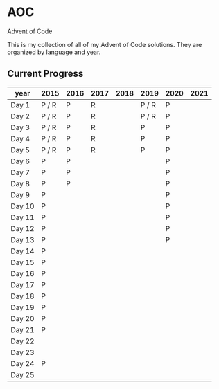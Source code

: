 # AOC

Advent of Code

This is my collection of all of my Advent of Code solutions. They are organized by language and year.

## Current Progress
| year   | 2015  | 2016 | 2017 | 2018 | 2019  | 2020 | 2021 |
| ------ | ----- | ---- | ---- | ---- | ----- | ---- | ---- |
| Day 1  | P / R | P    | R    |      | P / R | P    |      |
| Day 2  | P / R | P    | R    |      | P / R | P    |      |
| Day 3  | P / R | P    | R    |      | P     | P    |      |
| Day 4  | P / R | P    | R    |      | P     | P    |      |
| Day 5  | P / R | P    | R    |      | P     | P    |      |
| Day 6  | P     | P    |      |      |       | P    |      |
| Day 7  | P     | P    |      |      |       | P    |      |
| Day 8  | P     | P    |      |      |       | P    |      |
| Day 9  | P     |      |      |      |       | P    |      |
| Day 10 | P     |      |      |      |       | P    |      |
| Day 11 | P     |      |      |      |       | P    |      |
| Day 12 | P     |      |      |      |       | P    |      |
| Day 13 | P     |      |      |      |       | P    |      |
| Day 14 | P     |      |      |      |       |      |      |
| Day 15 | P     |      |      |      |       |      |      |
| Day 16 | P     |      |      |      |       |      |      |
| Day 17 | P     |      |      |      |       |      |      |
| Day 18 | P     |      |      |      |       |      |      |
| Day 19 | P     |      |      |      |       |      |      |
| Day 20 | P     |      |      |      |       |      |      |
| Day 21 | P     |      |      |      |       |      |      |
| Day 22 |       |      |      |      |       |      |      |
| Day 23 |       |      |      |      |       |      |      |
| Day 24 | P     |      |      |      |       |      |      |
| Day 25 |       |      |      |      |       |      |      |
